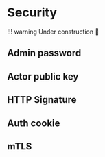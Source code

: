 # Security

!!! warning
    Under construction 🚧

## Admin password
## Actor public key
## HTTP Signature
## Auth cookie
## mTLS